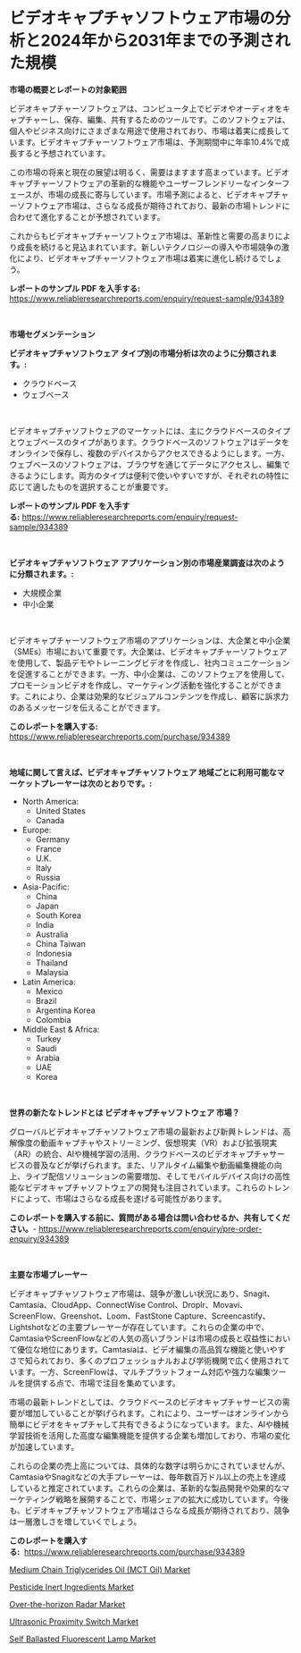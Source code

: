 <p><h1>ビデオキャプチャソフトウェア市場の分析と2024年から2031年までの予測された規模</h1></p><p><strong>市場の概要とレポートの対象範囲</strong></p>
<p><p>ビデオキャプチャーソフトウェアは、コンピュータ上でビデオやオーディオをキャプチャーし、保存、編集、共有するためのツールです。このソフトウェアは、個人やビジネス向けにさまざまな用途で使用されており、市場は着実に成長しています。ビデオキャプチャーソフトウェア市場は、予測期間中に年率10.4%で成長すると予想されています。</p><p>この市場の将来と現在の展望は明るく、需要はますます高まっています。ビデオキャプチャーソフトウェアの革新的な機能やユーザーフレンドリーなインターフェースが、市場の成長に寄与しています。市場予測によると、ビデオキャプチャーソフトウェア市場は、さらなる成長が期待されており、最新の市場トレンドに合わせて進化することが予想されています。</p><p>これからもビデオキャプチャーソフトウェア市場は、革新性と需要の高まりにより成長を続けると見込まれています。新しいテクノロジーの導入や市場競争の激化により、ビデオキャプチャーソフトウェア市場は着実に進化し続けるでしょう。</p></p>
<p><strong>レポートのサンプル PDF を入手する:</strong> <a href="https://www.reliableresearchreports.com/enquiry/request-sample/934389">https://www.reliableresearchreports.com/enquiry/request-sample/934389</a></p>
<p>&nbsp;</p>
<p><strong>市場セグメンテーション</strong></p>
<p><strong>ビデオキャプチャソフトウェア タイプ別の市場分析は次のように分類されます。:</strong></p>
<p><ul><li>クラウドベース</li><li>ウェブベース</li></ul></p>
<p>&nbsp;</p>
<p><p>ビデオキャプチャソフトウェアのマーケットには、主にクラウドベースのタイプとウェブベースのタイプがあります。クラウドベースのソフトウェアはデータをオンラインで保存し、複数のデバイスからアクセスできるようにします。一方、ウェブベースのソフトウェアは、ブラウザを通じてデータにアクセスし、編集できるようにします。両方のタイプは便利で使いやすいですが、それぞれの特性に応じて適したものを選択することが重要です。</p></p>
<p><strong>レポートのサンプル PDF を入手する:</strong>&nbsp;<a href="https://www.reliableresearchreports.com/enquiry/request-sample/934389">https://www.reliableresearchreports.com/enquiry/request-sample/934389</a></p>
<p>&nbsp;</p>
<p><strong> ビデオキャプチャソフトウェア アプリケーション別の市場産業調査は次のように分類されます。:</strong></p>
<p><ul><li>大規模企業</li><li>中小企業</li></ul></p>
<p>&nbsp;</p>
<p><p>ビデオキャプチャーソフトウェア市場のアプリケーションは、大企業と中小企業（SMEs）市場において重要です。大企業は、ビデオキャプチャーソフトウェアを使用して、製品デモやトレーニングビデオを作成し、社内コミュニケーションを促進することができます。一方、中小企業は、このソフトウェアを使用して、プロモーションビデオを作成し、マーケティング活動を強化することができます。これにより、企業は効果的なビジュアルコンテンツを作成し、顧客に訴求力のあるメッセージを伝えることができます。</p></p>
<p><strong>このレポートを購入する:</strong>&nbsp; <a href="https://www.reliableresearchreports.com/purchase/934389">https://www.reliableresearchreports.com/purchase/934389</a></p>
<p>&nbsp;</p>
<p><strong>地域に関して言えば、ビデオキャプチャソフトウェア 地域ごとに利用可能なマーケットプレーヤーは次のとおりです。:</strong></p>
<p><ul>
    <li>
        North America:
        <ul>
            <li>United States</li>
            <li>Canada</li>
        </ul>
    </li>
    <li>
        Europe:
        <ul>
            <li>Germany</li>
            <li>France</li>
            <li>U.K.</li>
            <li>Italy</li>
            <li>Russia</li>
        </ul>
    </li>
    <li>
        Asia-Pacific:
        <ul>
            <li>China</li>
            <li>Japan</li>
            <li>South Korea</li>
            <li>India</li>
            <li>Australia</li>
            <li>China Taiwan</li>
            <li>Indonesia</li>
            <li>Thailand</li>
            <li>Malaysia</li>
        </ul>
    </li>
    <li>
        Latin America:
        <ul>
            <li>Mexico</li>
            <li>Brazil</li>
            <li>Argentina Korea</li>
            <li>Colombia</li>
        </ul>
    </li>
    <li>
        Middle East & Africa:
        <ul>
            <li>Turkey</li>
            <li>Saudi</li>
            <li>Arabia</li>
            <li>UAE</li>
            <li>Korea</li>
        </ul>
    </li>
    </ul></p>
<p>&nbsp;</p>
<p><strong>世界の新たなトレンドとは ビデオキャプチャソフトウェア 市場？</strong></p>
<p><p>グローバルビデオキャプチャソフトウェア市場の最新および新興トレンドは、高解像度の動画キャプチャやストリーミング、仮想現実（VR）および拡張現実（AR）の統合、AIや機械学習の活用、クラウドベースのビデオキャプチャサービスの普及などが挙げられます。また、リアルタイム編集や動画編集機能の向上、ライブ配信ソリューションの需要増加、そしてモバイルデバイス向けの高性能なビデオキャプチャソフトウェアの開発も注目されています。これらのトレンドによって、市場はさらなる成長を遂げる可能性があります。</p></p>
<p><strong>このレポートを購入する前に、質問がある場合は問い合わせるか、共有してください。</strong>- <a href="https://www.reliableresearchreports.com/enquiry/pre-order-enquiry/934389">https://www.reliableresearchreports.com/enquiry/pre-order-enquiry/934389</a></p>
<p>&nbsp;</p>
<p><strong>主要な市場プレーヤー</strong></p>
<p><p>ビデオキャプチャソフトウェア市場は、競争が激しい状況にあり、Snagit、Camtasia、CloudApp、ConnectWise Control、Droplr、Movavi、ScreenFlow、Greenshot、Loom、FastStone Capture、Screencastify、Lightshotなどの主要プレーヤーが存在しています。これらの企業の中で、CamtasiaやScreenFlowなどの人気の高いブランドは市場の成長と収益性において優位な地位にあります。Camtasiaは、ビデオ編集の高品質な機能と使いやすさで知られており、多くのプロフェッショナルおよび学術機関で広く使用されています。一方、ScreenFlowは、マルチプラットフォーム対応や強力な編集ツールを提供する点で、市場で注目を集めています。</p><p>市場の最新トレンドとしては、クラウドベースのビデオキャプチャサービスの需要が増加していることが挙げられます。これにより、ユーザーはオンラインから簡単にビデオをキャプチャして共有できるようになっています。また、AIや機械学習技術を活用した高度な編集機能を提供する企業も増加しており、市場の変化が加速しています。</p><p>これらの企業の売上高については、具体的な数字は明らかにされていませんが、CamtasiaやSnagitなどの大手プレーヤーは、毎年数百万ドル以上の売上を達成していると推定されています。これらの企業は、革新的な製品開発や効果的なマーケティング戦略を展開することで、市場シェアの拡大に成功しています。今後も、ビデオキャプチャソフトウェア市場はさらなる成長が期待されており、競争は一層激しさを増していくでしょう。</p></p>
<p><strong>このレポートを購入する:</strong>&nbsp;&nbsp;<a href="https://www.reliableresearchreports.com/purchase/934389">https://www.reliableresearchreports.com/purchase/934389</a></p>
<p><p><a href="https://forested-sushi-9b0.notion.site/Medium-Chain-Triglycerides-Oil-MCT-Oil-Market-Analysis-Examines-its-Scope-on-Growth-Opportunities--0515bb7fcd9245be9b7745a862650c9c">Medium Chain Triglycerides Oil (MCT Oil) Market</a></p><p><a href="https://lydian-appliance-61d.notion.site/Pesticide-Inert-Ingredients-Market-Furnish-Information-about-Market-Size-Market-Share-Market-Dynam-02fc6dd553294694b3c66af822ae36ac">Pesticide Inert Ingredients Market</a></p><p><a href="https://summer-dogwood-3e9.notion.site/Over-the-horizon-Radar-Market-with-the-goal-of-estimating-the-market-size-and-future-growth-potentia-1d4cdd7798e2451fb95b49405990681c">Over-the-horizon Radar Market</a></p><p><a href="https://view.publitas.com/reportprime-1/ultrasonic-proximity-switch-market-size-evaluating-its-market-trends-growth-and-projections-2024-2031/">Ultrasonic Proximity Switch Market</a></p><p><a href="https://view.publitas.com/reportprime-1/self-ballasted-fluorescent-lamp-market-size-market-share-and-global-market-analysis-report-2024-2031/">Self Ballasted Fluorescent Lamp Market</a></p></p>